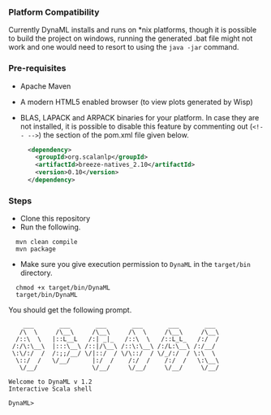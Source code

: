 ### Platform Compatibility

Currently DynaML installs and runs on *nix platforms, though it is possible to build the project on windows, running the generated .bat file might not work and one would need to resort to using the `java -jar` command.

### Pre-requisites

* Apache Maven
* A modern HTML5 enabled browser (to view plots generated by Wisp)
* BLAS, LAPACK and ARPACK binaries for your platform. In case they are not installed, it is possible to disable this feature by commenting out (`<!-- -->`) the section of the pom.xml file given below.
  
  ```xml
    <dependency>
      <groupId>org.scalanlp</groupId>
      <artifactId>breeze-natives_2.10</artifactId>
      <version>0.10</version>
    </dependency>
  ```

### Steps

* Clone this repository
* Run the following.
```shell
  mvn clean compile
  mvn package
```

* Make sure you give execution permission to `DynaML` in the `target/bin` directory.
```shell
  chmod +x target/bin/DynaML
  target/bin/DynaML
```
  You should get the following prompt.
  
```
    ___       ___       ___       ___       ___       ___   
   /\  \     /\__\     /\__\     /\  \     /\__\     /\__\  
  /::\  \   |::L__L   /:| _|_   /::\  \   /::L_L_   /:/  /  
 /:/\:\__\  |:::\__\ /::|/\__\ /::\:\__\ /:/L:\__\ /:/__/   
 \:\/:/  /  /:;;/__/ \/|::/  / \/\::/  / \/_/:/  / \:\  \   
  \::/  /   \/__/      |:/  /    /:/  /    /:/  /   \:\__\  
   \/__/               \/__/     \/__/     \/__/     \/__/  

Welcome to DynaML v 1.2
Interactive Scala shell

DynaML>
```
